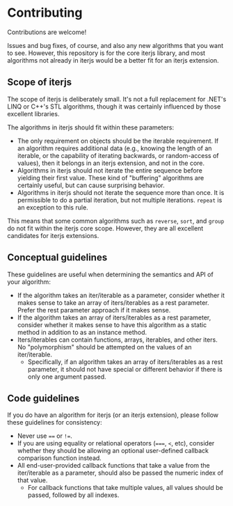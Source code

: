 # Contributing

Contributions are welcome!

Issues and bug fixes, of course, and also any new algorithms that you want to see. However, this repository is for the core iterjs library, and most algorithms not already in iterjs would be a better fit for an iterjs extension.

## Scope of iterjs

The scope of iterjs is deliberately small. It's not a full replacement for .NET's LINQ or C++'s STL algorithms, though it was certainly influenced by those excellent libraries.

The algorithms in iterjs should fit within these parameters:

- The only requirement on objects should be the iterable requirement. If an algorithm requires additional data (e.g., knowing the length of an iterable, or the capability of iterating backwards, or random-access of values), then it belongs in an iterjs extension, and not in the core.
- Algorithms in iterjs should not iterate the entire sequence before yielding their first value. These kind of "buffering" algorithms are certainly useful, but can cause surprising behavior.
- Algorithms in iterjs should not iterate the sequence more than once. It is permissible to do a partial iteration, but not multiple iterations. `repeat` is an exception to this rule.

This means that some common algorithms such as `reverse`, `sort`, and `group` do not fit within the iterjs core scope. However, they are all excellent candidates for iterjs extensions.
 
## Conceptual guidelines

These guidelines are useful when determining the semantics and API of your algorithm:

- If the algorithm takes an iter/iterable as a parameter, consider whether it makes sense to take an array of iters/iterables as a rest parameter. Prefer the rest parameter approach if it makes sense.
- If the algorithm takes an array of iters/iterables as a rest parameter, consider whether it makes sense to have this algorithm as a static method in addition to as an instance method.
- Iters/iterables can contain functions, arrays, iterables, and other iters. No "polymorphism" should be attempted on the values of an iter/iterable.
  - Specifically, if an algorithm takes an array of iters/iterables as a rest parameter, it should not have special or different behavior if there is only one argument passed.
 
## Code guidelines

If you do have an algorithm for iterjs (or an iterjs extension), please follow these guidelines for consistency:

- Never use `==` or `!=`.
- If you are using equality or relational operators (`===`, `<`, etc), consider whether they should be allowing an optional user-defined callback comparison function instead.
- All end-user-provided callback functions that take a value from the iter/iterable as a parameter, should also be passed the numeric index of that value.
  - For callback functions that take multiple values, all values should be passed, followed by all indexes.

